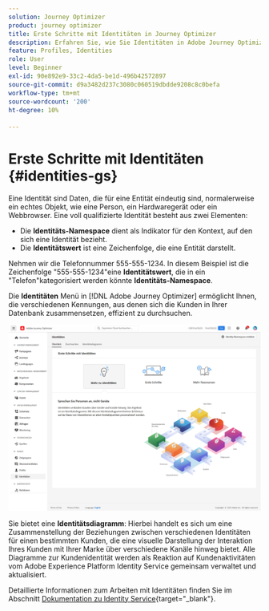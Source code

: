 ```yaml
---
solution: Journey Optimizer
product: journey optimizer
title: Erste Schritte mit Identitäten in Journey Optimizer
description: Erfahren Sie, wie Sie Identitäten in Adobe Journey Optimizer verwalten.
feature: Profiles, Identities
role: User
level: Beginner
exl-id: 90e892e9-33c2-4da5-be1d-496b42572897
source-git-commit: d9a3482d237c3080c060519dbdde9208c8c0befa
workflow-type: tm+mt
source-wordcount: '200'
ht-degree: 10%

---
```


# Erste Schritte mit Identitäten {#identities-gs}

Eine Identität sind Daten, die für eine Entität eindeutig sind, normalerweise ein echtes Objekt, wie eine Person, ein Hardwaregerät oder ein Webbrowser. Eine voll qualifizierte Identität besteht aus zwei Elementen:

* Die **Identitäts-Namespace** dient als Indikator für den Kontext, auf den sich eine Identität bezieht.
* Die **Identitätswert** ist eine Zeichenfolge, die eine Entität darstellt.

Nehmen wir die Telefonnummer 555-555-1234. In diesem Beispiel ist die Zeichenfolge &quot;555-555-1234&quot;eine **Identitätswert**, die in ein &quot;Telefon&quot;kategorisiert werden könnte **Identitäts-Namespace**.

Die **Identitäten** Menü in [!DNL Adobe Journey Optimizer] ermöglicht Ihnen, die verschiedenen Kennungen, aus denen sich die Kunden in Ihrer Datenbank zusammensetzen, effizient zu durchsuchen.

![](assets/identities-home.png)

Sie bietet eine **Identitätsdiagramm**: Hierbei handelt es sich um eine Zusammenstellung der Beziehungen zwischen verschiedenen Identitäten für einen bestimmten Kunden, die eine visuelle Darstellung der Interaktion Ihres Kunden mit Ihrer Marke über verschiedene Kanäle hinweg bietet. Alle Diagramme zur Kundenidentität werden als Reaktion auf Kundenaktivitäten vom Adobe Experience Platform Identity Service gemeinsam verwaltet und aktualisiert.

Detaillierte Informationen zum Arbeiten mit Identitäten finden Sie im Abschnitt [Dokumentation zu Identity Service](https://experienceleague.adobe.com/docs/experience-platform/identity/home.html?lang=de){target="_blank"}.
